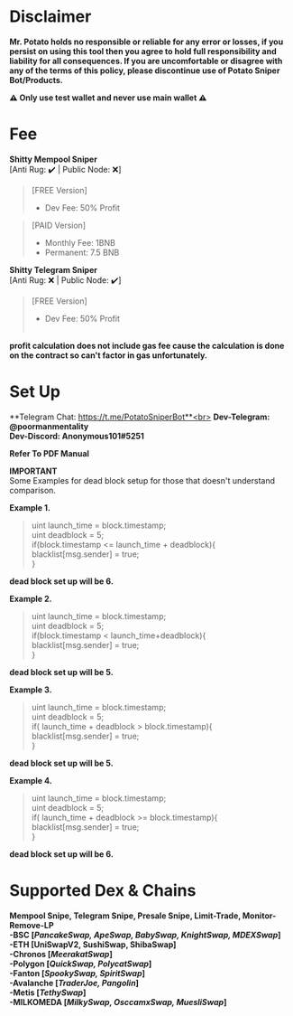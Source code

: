 # **Disclaimer**<br>
**Mr. Potato holds no responsible or reliable for any error or losses, if you persist on using this tool then you agree to hold full responsibility and liability for all consequences. If you are uncomfortable or disagree with any of the terms of this policy, please discontinue use of Potato Sniper Bot/Products.**

**⚠ Only use test wallet and never use main wallet ⚠**
# **Fee**<br>
**Shitty Mempool Sniper** <br>
[Anti Rug: ✔️ | Public Node: ❌]
>[FREE Version]
>   - Dev Fee: 50% Profit<br>

>[PAID Version]
>   - Monthly Fee: 1BNB <br>
>   - Permanent: 7.5 BNB <br>

**Shitty Telegram Sniper** <br>
[Anti Rug: ❌ | Public Node: ✔️]
>[FREE Version]
>   - Dev Fee: 50% Profit <br><br>

**profit calculation does not include gas fee cause the calculation is done on the contract so can't factor in gas unfortunately.**<br>

# **Set Up**<br>

**Telegram Chat: https://t.me/PotatoSniperBot**<br>
**Dev-Telegram: @poormanmentality**<br>
**Dev-Discord: Anonymous101#5251**<br>

**Refer To PDF Manual**<br>

**IMPORTANT**<br>
Some Examples for dead block setup for those that doesn't understand comparison.<br>

**Example 1.**<br>
>uint launch_time = block.timestamp;<br>
>uint deadblock = 5;<br>
>if(block.timestamp <= launch_time + deadblock){<br>
>  blacklist[msg.sender] = true;<br>
>}<br>

**dead block set up will be 6.**<br>

**Example 2.**<br>
>uint launch_time = block.timestamp;<br>
>uint deadblock = 5;<br>
>if(block.timestamp < launch_time+deadblock){<br>
>  blacklist[msg.sender] = true;<br>
>}<br>

**dead block set up will be 5.**<br>

**Example 3.**<br>
>uint launch_time = block.timestamp;<br>
>uint deadblock = 5;<br>
>if( launch_time + deadblock > block.timestamp){<br>
>  blacklist[msg.sender] = true;<br>
>}<br>

**dead block set up will be 5.**<br>

**Example 4.**<br>
>uint launch_time = block.timestamp;<br>
>uint deadblock = 5;<br>
>if( launch_time + deadblock >= block.timestamp){<br>
>  blacklist[msg.sender] = true;<br>
>}<br>

**dead block set up  will be 6.**<br>


    
# **Supported Dex & Chains**<br>
**Mempool Snipe, Telegram Snipe, Presale Snipe, Limit-Trade, Monitor-Remove-LP** <br>
**-BSC [_PancakeSwap, ApeSwap, BabySwap, KnightSwap, MDEXSwap_]**<br>
**-ETH [UniSwapV2, SushiSwap, ShibaSwap]**<br>
**-Chronos [_MeerakatSwap_]**<br>
**-Polygon [_QuickSwap, PolycatSwap_]**<br>
**-Fanton [_SpookySwap, SpiritSwap_]**<br>
**-Avalanche [_TraderJoe, Pangolin_]**<br>
**-Metis  [_TethySwap_]**<br>
**-MILKOMEDA [_MilkySwap, OsccamxSwap, MuesliSwap_]**<br>


